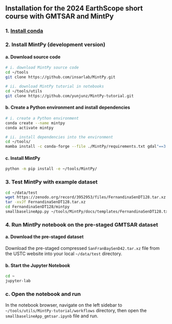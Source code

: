 ## Installation for the 2024 EarthScope short course with GMTSAR and MintPy

### 1. [Install conda](../README.md#1-install-conda)

### 2. Install MintPy (development version)

#### a. Download source code

```bash
# i. download MintPy source code
cd ~/tools
git clone https://github.com/insarlab/MintPy.git

# ii. download MintPy tutorial in notebooks
cd ~/tools/utils
git clone https://github.com/yunjunz/MintPy-tutorial.git
```

#### b. Create a Python environment and install dependencies

```bash
# i. create a Python environment
conda create --name mintpy
conda activate mintpy

# ii. install dependencies into the environment
cd ~/tools/
mamba install -c conda-forge --file ./MintPy/requirements.txt gdal"==3.6" jupyterlab ipympl pv
```

#### c. Install MintPy

```bash
python -m pip install -e ~/tools/MintPy/
```

### 3. Test MintPy with example dataset

```bash
cd ~/data/test
wget https://zenodo.org/record/3952953/files/FernandinaSenDT128.tar.xz
tar -xvJf FernandinaSenDT128.tar.xz
cd FernandinaSenDT128/mintpy
smallbaselineApp.py ~/tools/MintPy/docs/templates/FernandinaSenDT128.txt
```

### 4. Run MintPy notebook on the pre-staged GMTSAR dataset

#### a. Download the pre-staged dataset

Download the pre-staged compressed `SanFranBaySenD42.tar.xz` file from the USTC website into your local `~/data/test` directory.

#### b. Start the Jupyter Notebook

```bash
cd ~
jupyter-lab
```

### c. Open the notebook and run

In the notebook browser, navigate on the left sidebar to `~/tools/utils/MintPy-tutorial/workflows` directory, then open the `smallbaselineApp_gmtsar.ipynb` file and run.
